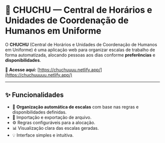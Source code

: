 # 🥒 CHUCHU — Central de Horários e Unidades de Coordenação de Humanos em Uniforme

O **CHUCHU** (Central de Horários e Unidades de Coordenação de Humanos em Uniforme) é uma aplicação web para organizar escalas de trabalho de forma automatizada, alocando pessoas aos dias conforme **preferências** e **disponibilidades**.  

🔗 **Acesse aqui:** [https://chuchuuuu.netlify.app/](https://chuchuuuuu.netlify.app/)

---

## ✨ Funcionalidades

- 📅 **Organização automática de escalas** com base nas regras e disponibilidades definidas.
- 📝 Importação e exportação de arquivo.
- ⚙️ Regras configuráveis para a alocação.
- 📊 Visualização clara das escalas geradas.
- 💡 Interface simples e intuitiva.
